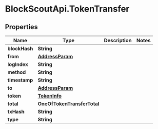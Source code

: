 # BlockScoutApi.TokenTransfer

## Properties
Name | Type | Description | Notes
------------ | ------------- | ------------- | -------------
**blockHash** | **String** |  | 
**from** | [**AddressParam**](AddressParam.md) |  | 
**logIndex** | **String** |  | 
**method** | **String** |  | 
**timestamp** | **String** |  | 
**to** | [**AddressParam**](AddressParam.md) |  | 
**token** | [**TokenInfo**](TokenInfo.md) |  | 
**total** | **OneOfTokenTransferTotal** |  | 
**txHash** | **String** |  | 
**type** | **String** |  | 
